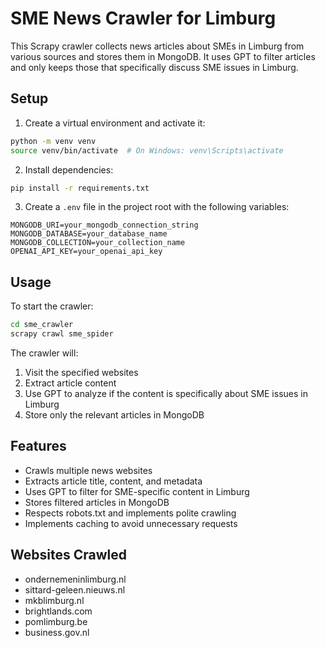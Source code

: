 # SME News Crawler for Limburg

This Scrapy crawler collects news articles about SMEs in Limburg from various sources and stores them in MongoDB. It uses GPT to filter articles and only keeps those that specifically discuss SME issues in Limburg.

## Setup

1. Create a virtual environment and activate it:
```bash
python -m venv venv
source venv/bin/activate  # On Windows: venv\Scripts\activate
```

2. Install dependencies:
```bash
pip install -r requirements.txt
```

3. Create a `.env` file in the project root with the following variables:
```
MONGODB_URI=your_mongodb_connection_string
MONGODB_DATABASE=your_database_name
MONGODB_COLLECTION=your_collection_name
OPENAI_API_KEY=your_openai_api_key
```

## Usage

To start the crawler:
```bash
cd sme_crawler
scrapy crawl sme_spider
```

The crawler will:
1. Visit the specified websites
2. Extract article content
3. Use GPT to analyze if the content is specifically about SME issues in Limburg
4. Store only the relevant articles in MongoDB

## Features

- Crawls multiple news websites
- Extracts article title, content, and metadata
- Uses GPT to filter for SME-specific content in Limburg
- Stores filtered articles in MongoDB
- Respects robots.txt and implements polite crawling
- Implements caching to avoid unnecessary requests

## Websites Crawled

- ondernemeninlimburg.nl
- sittard-geleen.nieuws.nl
- mkblimburg.nl
- brightlands.com
- pomlimburg.be
- business.gov.nl 